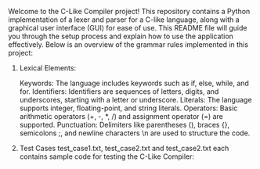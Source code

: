 Welcome to the C-Like Compiler project! This repository contains a Python implementation of a lexer and parser for a C-like language, along with a graphical user interface (GUI) for ease of use. This README file will guide you through the setup process and explain how to use the application effectively.
 Below is an overview of the grammar rules implemented in this project:
1. Lexical Elements:

    Keywords: The language includes keywords such as if, else, while, and for.
    Identifiers: Identifiers are sequences of letters, digits, and underscores, starting with a letter or underscore.
    Literals: The language supports integer, floating-point, and string literals.
    Operators: Basic arithmetic operators (+, -, *, /) and assignment operator (=) are supported.
    Punctuation: Delimiters like parentheses (), braces {}, semicolons ;, and newline characters \n are used to structure the code.
2. Test Cases
test_case1.txt, test_case2.txt and test_case2.txt each contains sample code for testing the C-Like Compiler:   

